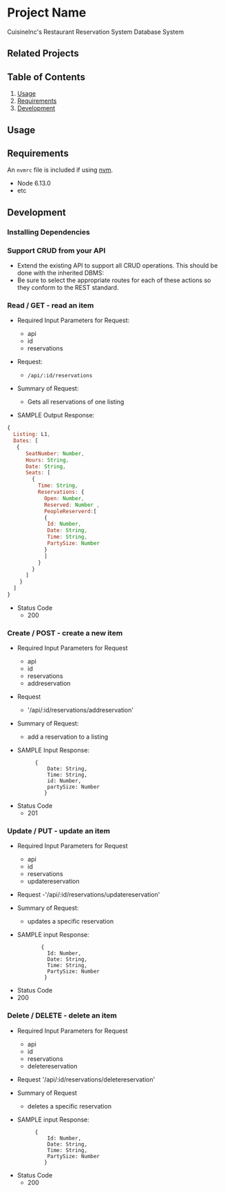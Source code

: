 # Project Name

CuisineInc's Restaurant Reservation System Database System

## Related Projects

## Table of Contents

1. [Usage](#Usage)
1. [Requirements](#requirements)
1. [Development](#development)

## Usage



## Requirements

An `nvmrc` file is included if using [nvm](https://github.com/creationix/nvm).

- Node 6.13.0
- etc

## Development

### Installing Dependencies

### Support CRUD from your API


- Extend the existing API to support all CRUD operations. This should be done with the inherited DBMS:
- Be sure to select the appropriate routes for each of these actions so they conform to the REST standard.
  
 ### Read / GET - read an item
- Required Input Parameters for Request:
   - api
   - id
   - reservations

- Request:
  - `/api/:id/reservations`
 
- Summary of Request:
  - Gets all reservations of one listing

- SAMPLE Output Response: 

```javascript
{
  Listing: L1,
  Dates: [
   {
      SeatNumber: Number,
      Hours: String,
      Date: String,
      Seats: [
        {
          Time: String,
          Reservations: {
            Open: Number,
            Reserved: Number ,
            PeopleReserverd:[
            {
             Id: Number,
             Date: String,
             Time: String,
             PartySize: Number
            }
            ]
          }
        }
      ]
    }
  ]
}
```
- Status Code 
  - 200
 
 
 ### Create / POST - create a new item
- Required Input Parameters for Request
   - api
   - id
   - reservations
   - addreservation
- Request
  - '/api/:id/reservations/addreservation'
 
- Summary of Request:
  - add a reservation to a listing

- SAMPLE Input Response: 
```
         {
             Date: String,
             Time: String,
             id: Number,
             partySize: Number
            }
  ```
- Status Code
  - 201
  
 ### Update / PUT - update an item
- Required Input Parameters for Request
  - api
  - id
  - reservations
  - updatereservation

- Request
  -'/api/:id/reservations/updatereservation'
 
- Summary of Request:
  - updates a specific reservation

- SAMPLE input Response: 

```
           {
             Id: Number,
             Date: String,
             Time: String,
             PartySize: Number
            }
```
 - Status Code
  - 200
  
 ### Delete / DELETE - delete an item
 - Required Input Parameters for Request
   - api
   - id
   - reservations
   - deletereservation
   
- Request
 '/api/:id/reservations/deletereservation'
 
- Summary of Request
  - deletes a specific reservation

- SAMPLE input Response: 
```
         {
             Id: Number,
             Date: String,
             Time: String,
             PartySize: Number
            }
 ```
- Status Code
  - 200
